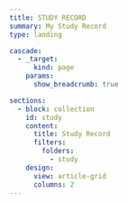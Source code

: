 ```yaml
---
title: STUDY RECORD
summary: My Study Record
type: landing

cascade:
  - _target:
      kind: page
    params:
      show_breadcrumb: true

sections:
  - block: collection
    id: study
    content:
      title: Study Record
      filters:
        folders:
          - study
    design:
      view: article-grid
      columns: 2
---
```

